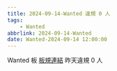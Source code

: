 ```yaml
---
title: 2024-09-14-Wanted 違規 0 人
tags:
    - Wanted
abbrlink: 2024-09-14-Wanted
date: Wanted-2024-09-14 12:00:00
---
```

Wanted 板 [板規連結](https://www.ptt.cc/bbs/Wanted/M.1608829773.A.D3B.html)
昨天違規 0 人
